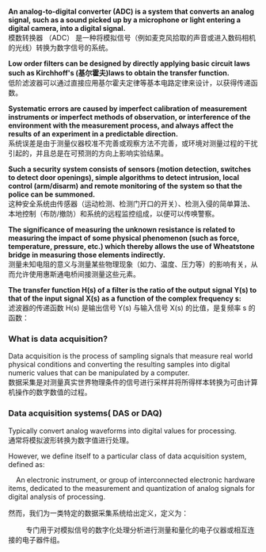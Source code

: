 **An analog-to-digital converter (ADC) is a system that converts an analog  
signal, such as a sound picked up by a microphone or light entering a  
digital camera, into a digital signal.**  
模数转换器 （ADC） 是一种将模拟信号（例如麦克风拾取的声音或进入数码相机的光线）转换为数字信号的系统。

**Low order filters can be designed by directly applying basic circuit laws such as Kirchhoff's (基尔霍夫)laws to obtain the transfer function.**  
低阶滤波器可以通过直接应用基尔霍夫定律等基本电路定律来设计，以获得传递函数。

**Systematic errors are caused by imperfect calibration of measurement instruments or imperfect methods of observation, or interference of the environment with the measurement process, and always affect the results of an experiment in a predictable direction.**    
系统误差是由于测量仪器校准不完善或观察方法不完善，或环境对测量过程的干扰引起的，并且总是在可预测的方向上影响实验结果。

**Such a security system consists of sensors (motion detection, switches to detect door openings), simple algorithms to detect intrusion, local control (arm/disarm) and remote monitoring of the system so that the police can be summoned.**  
这种安全系统由传感器（运动检测、检测门开口的开关）、检测入侵的简单算法、本地控制（布防/撤防）和系统的远程监控组成，以便可以传唤警察。

**The significance of measuring the unknown resistance is related to measuring the impact of some physical phenomenon (such as force, temperature, pressure, etc.) which thereby allows the use of Wheatstone bridge in measuring those elements indirectly.**  
测量未知电阻的意义与测量某些物理现象（如力、温度、压力等）的影响有关，从而允许使用惠斯通电桥间接测量这些元素。

**The transfer function H(s) of a filter is the ratio of the output signal Y(s) to that of the input signal X(s) as a function of the complex frequency s:**  
滤波器的传递函数 H(s) 是输出信号 Y(s) 与输入信号 X(s) 的比值，是复频率 s 的函数：

### What is data acquisition?
Data acquisition is the process of sampling signals that measure real world physical conditions and converting the resulting samples into digital numeric values that can be manipulated by a computer.  
数据采集是对测量真实世界物理条件的信号进行采样并将所得样本转换为可由计算机操作的数字数值的过程。

### Data acquisition systems( DAS or DAQ)
Typically convert analog waveforms into digital values for processing.  
通常将模拟波形转换为数字值进行处理。

However, we define itself to a particular class of data acquisition system, defined as:

    An electronic instrument, or group of interconnected electronic hardware items, dedicated to the measurement and quantization of analog signals for digital analysis of processing.

然而，我们为一类特定的数据采集系统给出定义，定义为：

         专门用于对模拟信号的数字化处理分析进行测量和量化的电子仪器或相互连接的电子器件组。